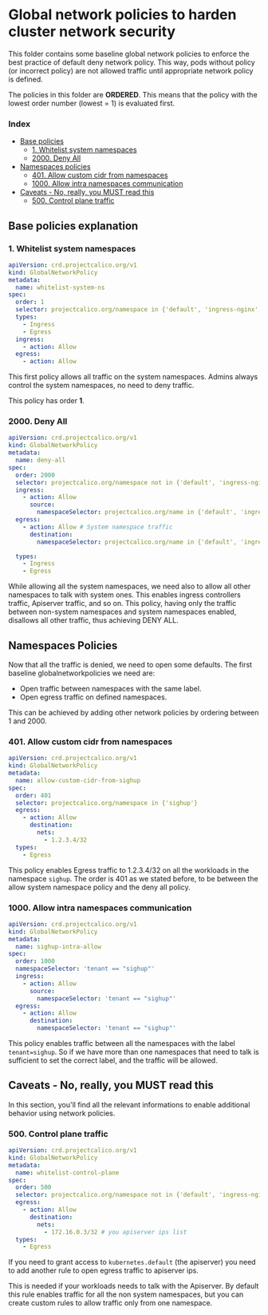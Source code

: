 # Global network policies to harden cluster network security

This folder contains some baseline global network policies to enforce the best practice of
default deny network policy. This way, pods without policy (or incorrect policy) are 
not allowed traffic until appropriate network policy is defined.

The policies in this folder are **ORDERED**. This means that the policy with the lowest order number (lowest = 1) is evaluated first.

### Index
- [Base policies](#base-policies-explanation)
    - [1. Whitelist system namespaces](#1-whitelist-system-namespaces)
    - [2000. Deny All](#2000-deny-all)
- [Namespaces policies](#namespaces-policies)
    - [401. Allow custom cidr from namespaces](#401-allow-custom-cidr-from-namespaces)
    - [1000. Allow intra namespaces communication](#1000-allow-intra-namespaces-communication)
- [Caveats - No, really, you MUST read this](#caveats-no-really-you-must-read-this)
    - [500. Control plane traffic](#500-control-plane-traffic)



## Base policies explanation

### 1. Whitelist system namespaces

```yaml
apiVersion: crd.projectcalico.org/v1
kind: GlobalNetworkPolicy
metadata:
  name: whitelist-system-ns
spec:
  order: 1
  selector: projectcalico.org/namespace in {'default', 'ingress-nginx', 'istio-system', 'kube-system', 'logging', 'monitoring', 'registry','gatekeeper-system','cert-manager'}
  types:
    - Ingress
    - Egress
  ingress:
    - action: Allow
  egress:
    - action: Allow
```

This first policy allows all traffic on the system namespaces. Admins always control the system namespaces,
no need to deny traffic.

This policy has order **1**.

### 2000. Deny All

```yaml
apiVersion: crd.projectcalico.org/v1
kind: GlobalNetworkPolicy
metadata:
  name: deny-all
spec:
  order: 2000
  selector: projectcalico.org/namespace not in {'default', 'ingress-nginx', 'istio-system', 'kube-system', 'logging', 'monitoring', 'registry','gatekeeper-system','cert-manager'}
  ingress:
    - action: Allow
      source:
        namespaceSelector: projectcalico.org/name in {'default', 'ingress-nginx', 'istio-system', 'kube-system', 'logging', 'monitoring', 'registry','gatekeeper-system','cert-manager'}
  egress:
    - action: Allow # System namespace traffic
      destination:
        namespaceSelector: projectcalico.org/name in {'default', 'ingress-nginx', 'kube-system', 'istio-system', 'monitoring'}

  types:
    - Ingress
    - Egress
```

While allowing all the system namespaces, we need also to allow all other namespaces to talk with system ones. This enables 
ingress controllers traffic, Apiserver traffic, and so on. This policy, having only the traffic between non-system namespaces and
system namespaces enabled, disallows all other traffic, thus achieving DENY ALL.

## Namespaces Policies

Now that all the traffic is denied, we need to open some defaults. The first baseline globalnetworkpolicies we need are:

- Open traffic between namespaces with the same label.
- Open egress traffic on defined namespaces.

This can be achieved by adding other network policies by ordering between 1 and 2000.

### 401. Allow custom cidr from namespaces

```yaml
apiVersion: crd.projectcalico.org/v1
kind: GlobalNetworkPolicy
metadata:
  name: allow-custom-cidr-from-sighup
spec:
  order: 401
  selector: projectcalico.org/namespace in {'sighup'}
  egress:
    - action: Allow
      destination:
        nets:
          - 1.2.3.4/32
  types:
    - Egress
```

This policy enables Egress traffic to 1.2.3.4/32 on all the workloads in the namespace `sighup`. The order is 401 as we stated 
before, to be between the allow system namespace policy and the deny all policy.

### 1000. Allow intra namespaces communication

```yaml
apiVersion: crd.projectcalico.org/v1
kind: GlobalNetworkPolicy
metadata:
  name: sighup-intra-allow
spec:
  order: 1000
  namespaceSelector: 'tenant == "sighup"'
  ingress:
    - action: Allow
      source:
        namespaceSelector: 'tenant == "sighup"'
  egress:
    - action: Allow
      destination:
        namespaceSelector: 'tenant == "sighup"'
```

This policy enables traffic between all the namespaces with the label `tenant=sighup`. So if we have more than one namespaces that need to talk
is sufficient to set the correct label, and the traffic will be allowed.

## Caveats - No, really, you MUST read this

In this section, you'll find all the relevant informations to enable additional behavior using network policies.

### 500. Control plane traffic

```yaml
apiVersion: crd.projectcalico.org/v1
kind: GlobalNetworkPolicy
metadata:
  name: whitelist-control-plane
spec:
  order: 500
  selector: projectcalico.org/namespace not in {'default', 'ingress-nginx', 'istio-system', 'kube-system', 'logging', 'monitoring', 'registry','gatekeeper-system','cert-manager'}
  egress:
    - action: Allow
      destination:
        nets:
          - 172.16.0.3/32 # you apiserver ips list
  types:
    - Egress
```

If you need to grant access to `kubernetes.default` (the apiserver) you need to add another rule to open egress traffic to apiserver ips.

This is needed if your workloads needs to talk with the Apiserver. By default this rule enables traffic for all the non system namespaces, but you can create custom rules
to allow traffic only from one namespace.
